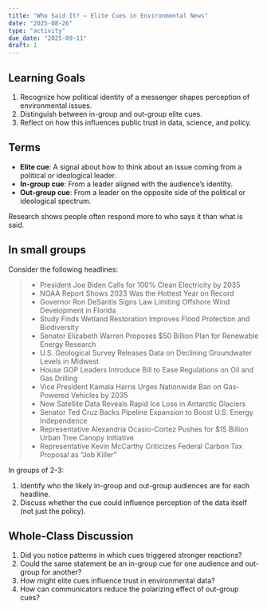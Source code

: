 ```yaml
---
title: "Who Said It? – Elite Cues in Environmental News"
date: "2025-08-26"
type: "activity"
due_date: "2025-09-11"
draft: 1
---
```


## Learning Goals

1. Recognize how political identity of a messenger shapes perception of environmental issues.
1. Distinguish between in-group and out-group elite cues.
1. Reflect on how this influences public trust in data, science, and policy.

## Terms

* **Elite cue**: A signal about how to think about an issue coming from a political or ideological leader.
* **In-group cue**: From a leader aligned with the audience’s identity.
* **Out-group cue**: From a leader on the opposite side of the political or ideological spectrum.

Research shows people often respond more to who says it than what is said.

## In small groups

Consider the following headlines:

> * President Joe Biden Calls for 100% Clean Electricity by 2035
> * NOAA Report Shows 2023 Was the Hottest Year on Record
> * Governor Ron DeSantis Signs Law Limiting Offshore Wind Development in Florida
> * Study Finds Wetland Restoration Improves Flood Protection and Biodiversity
> * Senator Elizabeth Warren Proposes $50 Billion Plan for Renewable Energy Research
> * U.S. Geological Survey Releases Data on Declining Groundwater Levels in Midwest
> * House GOP Leaders Introduce Bill to Ease Regulations on Oil and Gas Drilling
> * Vice President Kamala Harris Urges Nationwide Ban on Gas-Powered Vehicles by 2035
> * New Satellite Data Reveals Rapid Ice Loss in Antarctic Glaciers
> * Senator Ted Cruz Backs Pipeline Expansion to Boost U.S. Energy Independence
> * Representative Alexandria Ocasio-Cortez Pushes for $15 Billion Urban Tree Canopy Initiative
> * Representative Kevin McCarthy Criticizes Federal Carbon Tax Proposal as “Job Killer”

In groups of 2-3: 
1. Identify who the likely in-group and out-group audiences are for each headline.
1. Discuss whether the cue could influence perception of the data itself (not just the policy).

## Whole-Class Discussion

1. Did you notice patterns in which cues triggered stronger reactions?
1. Could the same statement be an in-group cue for one audience and out-group for another?
1. How might elite cues influence trust in environmental data?
1. How can communicators reduce the polarizing effect of out-group cues?
